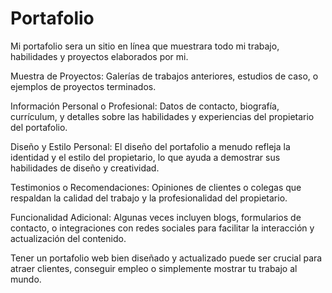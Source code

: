 # Portafolio
Mi portafolio sera un sitio en línea que muestrara todo mi trabajo, habilidades y proyectos elaborados por mi. 


Muestra de Proyectos: Galerías de trabajos anteriores, estudios de caso, o ejemplos de proyectos terminados.

Información Personal o Profesional: Datos de contacto, biografía, currículum, y detalles sobre las habilidades y experiencias del propietario del portafolio.

Diseño y Estilo Personal: El diseño del portafolio a menudo refleja la identidad y el estilo del propietario, lo que ayuda a demostrar sus habilidades de diseño y creatividad.

Testimonios o Recomendaciones: Opiniones de clientes o colegas que respaldan la calidad del trabajo y la profesionalidad del propietario.

Funcionalidad Adicional: Algunas veces incluyen blogs, formularios de contacto, o integraciones con redes sociales para facilitar la interacción y actualización del contenido.

Tener un portafolio web bien diseñado y actualizado puede ser crucial para atraer clientes, conseguir empleo o simplemente mostrar tu trabajo al mundo.

